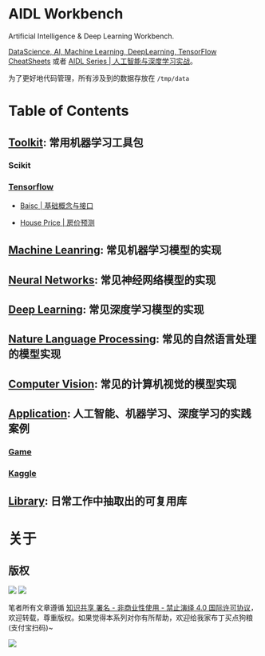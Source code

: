 # AIDL Workbench

Artificial Intelligence & Deep Learning Workbench.

[DataScience, AI, Machine Learning, DeepLearning, TensorFlow CheatSheets](https://parg.co/AjY) 或者 [AIDL Series | 人工智能与深度学习实战](https://github.com/wxyyxc1992/AIDL-Series)。

为了更好地代码管理，所有涉及到的数据存放在 `/tmp/data` 

# Table of Contents

## [Toolkit](./toolkit): 常用机器学习工具包

### Scikit

### [Tensorflow](./toolkit/tensoflow)

- [Baisc | 基础概念与接口](./deep-learning/tensoflow/basic)

- [House Price | 房价预测](./deep-learning/tensoflow/house-price)

## [Machine Leanring](./machine-learning): 常见机器学习模型的实现

## [Neural Networks](./neural-networks): 常见神经网络模型的实现

## [Deep Learning](./deep-learning): 常见深度学习模型的实现

## [Nature Language Processing](./nlp): 常见的自然语言处理的模型实现

## [Computer Vision](./computer-vision): 常见的计算机视觉的模型实现

## [Application](./apps): 人工智能、机器学习、深度学习的实践案例

### [Game](./apps/game)

### [Kaggle](./apps/kaggle)

## [Library](./libs): 日常工作中抽取出的可复用库

# 关于

## 版权

![](https://parg.co/bDY) ![](https://parg.co/bDm)

笔者所有文章遵循 [知识共享 署名 - 非商业性使用 - 禁止演绎 4.0 国际许可协议](https://creativecommons.org/licenses/by-nc-nd/4.0/deed.zh)，欢迎转载，尊重版权。如果觉得本系列对你有所帮助，欢迎给我家布丁买点狗粮(支付宝扫码)~

![](https://github.com/wxyyxc1992/OSS/blob/master/2017/8/1/Buding.jpg?raw=true)
